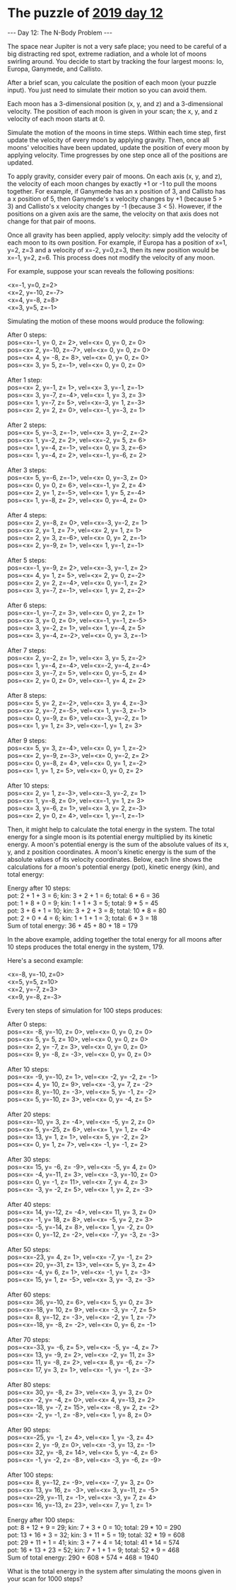 # The puzzle of [2019 day 12](https://adventofcode.com/2019/day/12)

--- Day 12: The N-Body Problem ---

The space near Jupiter is not a very safe place; you need to be careful of a big distracting red spot, extreme radiation, and a whole lot of moons swirling around.  You decide to start by tracking the four largest moons: Io, Europa, Ganymede, and Callisto.

After a brief scan, you calculate the position of each moon (your puzzle input). You just need to simulate their motion so you can avoid them.

Each moon has a 3-dimensional position (x, y, and z) and a 3-dimensional velocity.  The position of each moon is given in your scan; the x, y, and z velocity of each moon starts at 0.

Simulate the motion of the moons in time steps. Within each time step, first update the velocity of every moon by applying gravity. Then, once all moons' velocities have been updated, update the position of every moon by applying velocity. Time progresses by one step once all of the positions are updated.

To apply gravity, consider every pair of moons. On each axis (x, y, and z), the velocity of each moon changes by exactly +1 or -1 to pull the moons together.  For example, if Ganymede has an x position of 3, and Callisto has a x position of 5, then Ganymede's x velocity changes by +1 (because 5 > 3) and Callisto's x velocity changes by -1 (because 3 < 5). However, if the positions on a given axis are the same, the velocity on that axis does not change for that pair of moons.

Once all gravity has been applied, apply velocity: simply add the velocity of each moon to its own position. For example, if Europa has a position of x=1, y=2, z=3 and a velocity of x=-2, y=0,z=3, then its new position would be x=-1, y=2, z=6. This process does not modify the velocity of any moon.

For example, suppose your scan reveals the following positions:

<x=-1, y=0, z=2>\
<x=2, y=-10, z=-7>\
<x=4, y=-8, z=8>\
<x=3, y=5, z=-1>

Simulating the motion of these moons would produce the following:

After 0 steps:\
pos=<x=-1, y=  0, z= 2>, vel=<x= 0, y= 0, z= 0>\
pos=<x= 2, y=-10, z=-7>, vel=<x= 0, y= 0, z= 0>\
pos=<x= 4, y= -8, z= 8>, vel=<x= 0, y= 0, z= 0>\
pos=<x= 3, y=  5, z=-1>, vel=<x= 0, y= 0, z= 0>\
\
After 1 step:\
pos=<x= 2, y=-1, z= 1>, vel=<x= 3, y=-1, z=-1>\
pos=<x= 3, y=-7, z=-4>, vel=<x= 1, y= 3, z= 3>\
pos=<x= 1, y=-7, z= 5>, vel=<x=-3, y= 1, z=-3>\
pos=<x= 2, y= 2, z= 0>, vel=<x=-1, y=-3, z= 1>\
\
After 2 steps:\
pos=<x= 5, y=-3, z=-1>, vel=<x= 3, y=-2, z=-2>\
pos=<x= 1, y=-2, z= 2>, vel=<x=-2, y= 5, z= 6>\
pos=<x= 1, y=-4, z=-1>, vel=<x= 0, y= 3, z=-6>\
pos=<x= 1, y=-4, z= 2>, vel=<x=-1, y=-6, z= 2>\
\
After 3 steps:\
pos=<x= 5, y=-6, z=-1>, vel=<x= 0, y=-3, z= 0>\
pos=<x= 0, y= 0, z= 6>, vel=<x=-1, y= 2, z= 4>\
pos=<x= 2, y= 1, z=-5>, vel=<x= 1, y= 5, z=-4>\
pos=<x= 1, y=-8, z= 2>, vel=<x= 0, y=-4, z= 0>\
\
After 4 steps:\
pos=<x= 2, y=-8, z= 0>, vel=<x=-3, y=-2, z= 1>\
pos=<x= 2, y= 1, z= 7>, vel=<x= 2, y= 1, z= 1>\
pos=<x= 2, y= 3, z=-6>, vel=<x= 0, y= 2, z=-1>\
pos=<x= 2, y=-9, z= 1>, vel=<x= 1, y=-1, z=-1>\
\
After 5 steps:\
pos=<x=-1, y=-9, z= 2>, vel=<x=-3, y=-1, z= 2>\
pos=<x= 4, y= 1, z= 5>, vel=<x= 2, y= 0, z=-2>\
pos=<x= 2, y= 2, z=-4>, vel=<x= 0, y=-1, z= 2>\
pos=<x= 3, y=-7, z=-1>, vel=<x= 1, y= 2, z=-2>\
\
After 6 steps:\
pos=<x=-1, y=-7, z= 3>, vel=<x= 0, y= 2, z= 1>\
pos=<x= 3, y= 0, z= 0>, vel=<x=-1, y=-1, z=-5>\
pos=<x= 3, y=-2, z= 1>, vel=<x= 1, y=-4, z= 5>\
pos=<x= 3, y=-4, z=-2>, vel=<x= 0, y= 3, z=-1>\
\
After 7 steps:\
pos=<x= 2, y=-2, z= 1>, vel=<x= 3, y= 5, z=-2>\
pos=<x= 1, y=-4, z=-4>, vel=<x=-2, y=-4, z=-4>\
pos=<x= 3, y=-7, z= 5>, vel=<x= 0, y=-5, z= 4>\
pos=<x= 2, y= 0, z= 0>, vel=<x=-1, y= 4, z= 2>\
\
After 8 steps:\
pos=<x= 5, y= 2, z=-2>, vel=<x= 3, y= 4, z=-3>\
pos=<x= 2, y=-7, z=-5>, vel=<x= 1, y=-3, z=-1>\
pos=<x= 0, y=-9, z= 6>, vel=<x=-3, y=-2, z= 1>\
pos=<x= 1, y= 1, z= 3>, vel=<x=-1, y= 1, z= 3>\
\
After 9 steps:\
pos=<x= 5, y= 3, z=-4>, vel=<x= 0, y= 1, z=-2>\
pos=<x= 2, y=-9, z=-3>, vel=<x= 0, y=-2, z= 2>\
pos=<x= 0, y=-8, z= 4>, vel=<x= 0, y= 1, z=-2>\
pos=<x= 1, y= 1, z= 5>, vel=<x= 0, y= 0, z= 2>\
\
After 10 steps:\
pos=<x= 2, y= 1, z=-3>, vel=<x=-3, y=-2, z= 1>\
pos=<x= 1, y=-8, z= 0>, vel=<x=-1, y= 1, z= 3>\
pos=<x= 3, y=-6, z= 1>, vel=<x= 3, y= 2, z=-3>\
pos=<x= 2, y= 0, z= 4>, vel=<x= 1, y=-1, z=-1>

Then, it might help to calculate the total energy in the system. The total energy for a single moon is its potential energy multiplied by its kinetic energy. A moon's potential energy is the sum of the absolute values of its x, y, and z position coordinates. A moon's kinetic energy is the sum of the absolute values of its velocity coordinates.  Below, each line shows the calculations for a moon's potential energy (pot), kinetic energy (kin), and total energy:

Energy after 10 steps:\
pot: 2 + 1 + 3 =  6;   kin: 3 + 2 + 1 = 6;   total:  6 * 6 = 36\
pot: 1 + 8 + 0 =  9;   kin: 1 + 1 + 3 = 5;   total:  9 * 5 = 45\
pot: 3 + 6 + 1 = 10;   kin: 3 + 2 + 3 = 8;   total: 10 * 8 = 80\
pot: 2 + 0 + 4 =  6;   kin: 1 + 1 + 1 = 3;   total:  6 * 3 = 18\
Sum of total energy: 36 + 45 + 80 + 18 = 179

In the above example, adding together the total energy for all moons after 10 steps produces the total energy in the system, 179.

Here's a second example:

<x=-8, y=-10, z=0>\
<x=5, y=5, z=10>\
<x=2, y=-7, z=3>\
<x=9, y=-8, z=-3>

Every ten steps of simulation for 100 steps produces:

After 0 steps:\
pos=<x= -8, y=-10, z=  0>, vel=<x=  0, y=  0, z=  0>\
pos=<x=  5, y=  5, z= 10>, vel=<x=  0, y=  0, z=  0>\
pos=<x=  2, y= -7, z=  3>, vel=<x=  0, y=  0, z=  0>\
pos=<x=  9, y= -8, z= -3>, vel=<x=  0, y=  0, z=  0>\
\
After 10 steps:\
pos=<x= -9, y=-10, z=  1>, vel=<x= -2, y= -2, z= -1>\
pos=<x=  4, y= 10, z=  9>, vel=<x= -3, y=  7, z= -2>\
pos=<x=  8, y=-10, z= -3>, vel=<x=  5, y= -1, z= -2>\
pos=<x=  5, y=-10, z=  3>, vel=<x=  0, y= -4, z=  5>\
\
After 20 steps:\
pos=<x=-10, y=  3, z= -4>, vel=<x= -5, y=  2, z=  0>\
pos=<x=  5, y=-25, z=  6>, vel=<x=  1, y=  1, z= -4>\
pos=<x= 13, y=  1, z=  1>, vel=<x=  5, y= -2, z=  2>\
pos=<x=  0, y=  1, z=  7>, vel=<x= -1, y= -1, z=  2>\
\
After 30 steps:\
pos=<x= 15, y= -6, z= -9>, vel=<x= -5, y=  4, z=  0>\
pos=<x= -4, y=-11, z=  3>, vel=<x= -3, y=-10, z=  0>\
pos=<x=  0, y= -1, z= 11>, vel=<x=  7, y=  4, z=  3>\
pos=<x= -3, y= -2, z=  5>, vel=<x=  1, y=  2, z= -3>\
\
After 40 steps:\
pos=<x= 14, y=-12, z= -4>, vel=<x= 11, y=  3, z=  0>\
pos=<x= -1, y= 18, z=  8>, vel=<x= -5, y=  2, z=  3>\
pos=<x= -5, y=-14, z=  8>, vel=<x=  1, y= -2, z=  0>\
pos=<x=  0, y=-12, z= -2>, vel=<x= -7, y= -3, z= -3>\
\
After 50 steps:\
pos=<x=-23, y=  4, z=  1>, vel=<x= -7, y= -1, z=  2>\
pos=<x= 20, y=-31, z= 13>, vel=<x=  5, y=  3, z=  4>\
pos=<x= -4, y=  6, z=  1>, vel=<x= -1, y=  1, z= -3>\
pos=<x= 15, y=  1, z= -5>, vel=<x=  3, y= -3, z= -3>\
\
After 60 steps:\
pos=<x= 36, y=-10, z=  6>, vel=<x=  5, y=  0, z=  3>\
pos=<x=-18, y= 10, z=  9>, vel=<x= -3, y= -7, z=  5>\
pos=<x=  8, y=-12, z= -3>, vel=<x= -2, y=  1, z= -7>\
pos=<x=-18, y= -8, z= -2>, vel=<x=  0, y=  6, z= -1>\
\
After 70 steps:\
pos=<x=-33, y= -6, z=  5>, vel=<x= -5, y= -4, z=  7>\
pos=<x= 13, y= -9, z=  2>, vel=<x= -2, y= 11, z=  3>\
pos=<x= 11, y= -8, z=  2>, vel=<x=  8, y= -6, z= -7>\
pos=<x= 17, y=  3, z=  1>, vel=<x= -1, y= -1, z= -3>\
\
After 80 steps:\
pos=<x= 30, y= -8, z=  3>, vel=<x=  3, y=  3, z=  0>\
pos=<x= -2, y= -4, z=  0>, vel=<x=  4, y=-13, z=  2>\
pos=<x=-18, y= -7, z= 15>, vel=<x= -8, y=  2, z= -2>\
pos=<x= -2, y= -1, z= -8>, vel=<x=  1, y=  8, z=  0>\
\
After 90 steps:\
pos=<x=-25, y= -1, z=  4>, vel=<x=  1, y= -3, z=  4>\
pos=<x=  2, y= -9, z=  0>, vel=<x= -3, y= 13, z= -1>\
pos=<x= 32, y= -8, z= 14>, vel=<x=  5, y= -4, z=  6>\
pos=<x= -1, y= -2, z= -8>, vel=<x= -3, y= -6, z= -9>\
\
After 100 steps:\
pos=<x=  8, y=-12, z= -9>, vel=<x= -7, y=  3, z=  0>\
pos=<x= 13, y= 16, z= -3>, vel=<x=  3, y=-11, z= -5>\
pos=<x=-29, y=-11, z= -1>, vel=<x= -3, y=  7, z=  4>\
pos=<x= 16, y=-13, z= 23>, vel=<x=  7, y=  1, z=  1>\
\
Energy after 100 steps:\
pot:  8 + 12 +  9 = 29;   kin: 7 +  3 + 0 = 10;   total: 29 * 10 = 290\
pot: 13 + 16 +  3 = 32;   kin: 3 + 11 + 5 = 19;   total: 32 * 19 = 608\
pot: 29 + 11 +  1 = 41;   kin: 3 +  7 + 4 = 14;   total: 41 * 14 = 574\
pot: 16 + 13 + 23 = 52;   kin: 7 +  1 + 1 =  9;   total: 52 *  9 = 468\
Sum of total energy: 290 + 608 + 574 + 468 = 1940

What is the total energy in the system after simulating the moons given in your scan for 1000 steps?